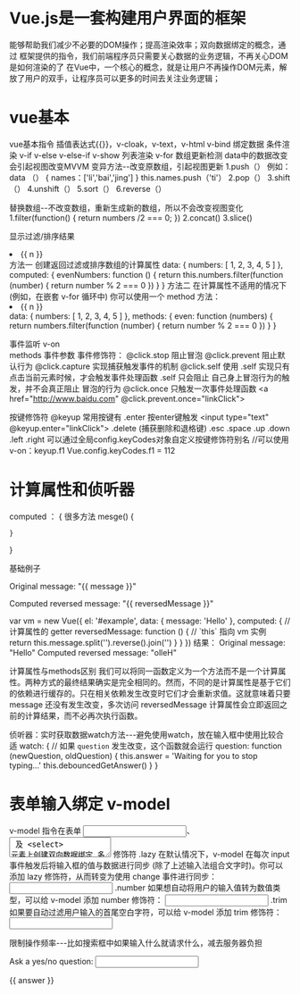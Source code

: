 # Vue.js是一套构建用户界面的框架
能够帮助我们减少不必要的DOM操作；提高渲染效率；双向数据绑定的概念，通过
框架提供的指令，我们前端程序员只需要关心数据的业务逻辑，不再关心DOM是如何渲染的了
在Vue中，一个核心的概念，就是让用户不再操作DOM元素，解放了用户的双手，让程序员可以更多的时间去关注业务逻辑；
# vue基本
  vue基本指令
插值表达式{{}}，v-cloak，v-text，v-html
v-bind 绑定数据
 条件渲染
v-if
v-else
v-else-if
v-show 
 列表渲染
v-for
数组更新检测
data中的数据改变会引起视图改变MVVM
变异方法--改变原数组，引起视图更新
1.push（）
例如：
data （） {
    names：['li','bai','jing']
}
this.names.push（'ti'）
2.pop（）
3.shift（）
4.unshift（）
5.sort（）
6.reverse（）

替换数组--不改变数组，重新生成新的数组，所以不会改变视图变化
1.filter(function() {
    return  numbers /2 === 0;
})
2.concat()
3.slice()

显示过滤/排序结果
<li v-for="n in evenNumbers">{{ n }}</li>
方法一 创建返回过滤或排序数组的计算属性
data: {
  numbers: [ 1, 2, 3, 4, 5 ]
},
computed: {
  evenNumbers: function () {
    return this.numbers.filter(function (number) {
      return number % 2 === 0
    })
  }
}
方法二 在计算属性不适用的情况下 (例如，在嵌套 v-for 循环中) 你可以使用一个 method 方法：
<li v-for="n in even(numbers)">{{ n }}</li>
data: {
  numbers: [ 1, 2, 3, 4, 5 ]
},
methods: {
  even: function (numbers) {
    return numbers.filter(function (number) {
      return number % 2 === 0
    })
  }
}


 事件监听
v-on  
methods 
事件参数
 事件修饰符：
@click.stop  阻止冒泡
@click.prevent    阻止默认行为
@click.capture     实现捕获触发事件的机制
@click.self          使用 .self 实现只有点击当前元素时候，才会触发事件处理函数 .self 只会阻止
自己身上冒泡行为的触发，并不会真正阻止 冒泡的行为
@click.once 只触发一次事件处理函数 
<a href="http://www.baidu.com" @click.prevent.once="linkClick">

 按键修饰符
@keyup
常用按键有
.enter 按enter键触发
<input type="text" @keyup.enter="linkClick">                                      .delete (捕获删除和退格键)
.esc
.space
.up
.down
.left
.right
可以通过全局config.keyCodes对象自定义按键修饰符别名
//可以使用 v-on：keyup.f1
Vue.config.keyCodes.f1 = 112 

# 计算属性和侦听器
computed ： {
    很多方法
    mesge() {

    }
}

基础例子
<div id="example">
  <p>Original message: "{{ message }}"</p>
  <p>Computed reversed message: "{{ reversedMessage }}"</p>
</div>
var vm = new Vue({
  el: '#example',
  data: {
    message: 'Hello'
  },
  computed: {
    // 计算属性的 getter
    reversedMessage: function () {
      // `this` 指向 vm 实例
      return this.message.split('').reverse().join('')
    }
  }
})
结果：
Original message: "Hello"
Computed reversed message: "olleH"

计算属性与methods区别
我们可以将同一函数定义为一个方法而不是一个计算属性。两种方式的最终结果确实是完全相同的。然而，不同的是计算属性是基于它们的依赖进行缓存的。只在相关依赖发生改变时它们才会重新求值。这就意味着只要 message 还没有发生改变，多次访问 reversedMessage 计算属性会立即返回之前的计算结果，而不必再次执行函数。


侦听器：实时获取数据watch方法---避免使用watch，放在输入框中使用比较合适
 watch: {
    // 如果 `question` 发生改变，这个函数就会运行
    question: function (newQuestion, oldQuestion) {
      this.answer = 'Waiting for you to stop typing...'
      this.debouncedGetAnswer()
    }
  }


# 表单输入绑定 v-model
v-model 指令在表单 <input>、<textarea> 及 <select> 元素上创建双向数据绑定
多行文本
<span>Multiline message is:</span>
<p style="white-space: pre-line;">{{ message }}</p>
<br>
<textarea v-model="message" placeholder="add multiple lines"></textarea>
修饰符
.lazy
在默认情况下，v-model 在每次 input 事件触发后将输入框的值与数据进行同步 (除了上述输入法组合文字时)。你可以添加 lazy 修饰符，从而转变为使用 change 事件进行同步：
<!-- 在“change”时而非“input”时更新 -->
<input v-model.lazy="msg" >
.number
如果想自动将用户的输入值转为数值类型，可以给 v-model 添加 number 修饰符：
<input v-model.number="age" type="number">
.trim
如果要自动过滤用户输入的首尾空白字符，可以给 v-model 添加 trim 修饰符：
<input v-model.trim="msg">

限制操作频率---比如搜索框中如果输入什么就请求什么，减去服务器负担


<div id="watch-example">
  <p>
    Ask a yes/no question:
    <input v-model="question">
  </p>
  <p>{{ answer }}</p>
</div>
<!-- 因为 AJAX 库和通用工具的生态已经相当丰富，Vue 核心代码没有重复 -->
<!-- 提供这些功能以保持精简。这也可以让你自由选择自己更熟悉的工具。 -->
<script src="https://cdn.jsdelivr.net/npm/axios@0.12.0/dist/axios.min.js"></script>
<script src="https://cdn.jsdelivr.net/npm/lodash@4.13.1/lodash.min.js"></script>
<script>
var watchExampleVM = new Vue({
  el: '#watch-example',
  data: {
    question: '',
    answer: 'I cannot give you an answer until you ask a question!'
  },
  watch: {
    // 如果 `question` 发生改变，这个函数就会运行
    question: function (newQuestion, oldQuestion) {
      this.answer = 'Waiting for you to stop typing...'
      this.debouncedGetAnswer()
    }
  },
  created: function () {
    // `_.debounce` 是一个通过 Lodash 限制操作频率的函数。
    // 在这个例子中，我们希望限制访问 yesno.wtf/api 的频率
    // AJAX 请求直到用户输入完毕才会发出。想要了解更多关于
    // `_.debounce` 函数 (及其近亲 `_.throttle`) 的知识，
    // 请参考：https://lodash.com/docs#debounce
    this.debouncedGetAnswer = _.debounce(this.getAnswer, 500)
  },
  methods: {
    getAnswer: function () {
      if (this.question.indexOf('?') === -1) {
        this.answer = 'Questions usually contain a question mark. ;-)'
        return
      }
      this.answer = 'Thinking...'
      var vm = this
      axios.get('https://yesno.wtf/api')
        .then(function (response) {
          vm.answer = _.capitalize(response.data.answer)
        })
        .catch(function (error) {
          vm.answer = 'Error! Could not reach the API. ' + error
        })
    }
  }
})
</script>

